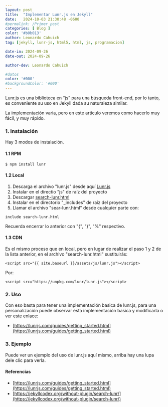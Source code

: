 ```yaml
---
layout: post
title:  "Implementar Lunr.js en Jekyll"
date:   2024-10-03 21:30:48 -0600
#permalink: /Primer post
categories: [ Blog ]
color: '#b0b013'
author: Leonardo Cahuich
tag: [jekyll, lunr-js, html5, html, js, programacion]

date-in: 2024-09-26
date-out: 2024-09-26

author-dev: Leonardo Cahuich

#datos
color: '#000'
#backgroundColor: '#000'
---
```

Lunr.js es una biblioteca en “js” para una búsqueda front-end, por lo tanto,
es conveniente su uso en Jekyll dada su naturaleza similar.


La implementación varia, pero en este artículo veremos como hacerlo muy fácil, y muy rápido.

### 1. Instalación

Hay 3 modos de instalación.

#### 1.1 RPM
```
$ npm install lunr
```
#### 1.2 Local

1. Descarga el archivo "lunr.js" desde aquí [Lunr.js](https://raw.githubusercontent.com/jhvanderschee/jekyllcodex/gh-pages/js/lunr.js "Title")
2. Instalar en el directio "js" de raíz del proyecto
3. Descargar [search-lunr.html](https://raw.githubusercontent.com/jhvanderschee/jekyllcodex/gh-pages/_includes/search-lunr.html "Title")
4. Instalar en el directorio "_includes" de raíz del proyecto
5. Llamar el archivo "sear-lunr.html" desde cualquier parte con:
```
include search-lunr.html
```
Recuerda encerrar lo anterior con "{", "}", "%" respectivo.

#### 1.3 CDN

Es el mismo proceso que en local, pero en lugar de realizar el paso 1 y 2 de la lista anterior,
en el archivo "search-lunr.html" sustituirás:
```
<script src="{{ site.baseurl }}/assets/js/lunr.js"></script>
```
Por:
```
<script src="https://unpkg.com/lunr/lunr.js"></script>
```

### 2. Uso

Con eso basta para tener una implementación basica de lunr.js, para una personalización puede observar esta
implementación basica y modificarla o ver este enlace:
- [https://lunrjs.com/guides/getting_started.html](https://lunrjs.com/guides/getting_started.html)

### 3. Ejemplo

Puede ver un ejemplo del uso de lunr.js aquí mismo, arriba hay una lupa dele clic para verla.

#### Referencias

- [https://lunrjs.com/guides/getting_started.html](https://lunrjs.com/guides/getting_started.html)
- [https://jekyllcodex.org/without-plugin/search-lunr/](https://jekyllcodex.org/without-plugin/search-lunr/)


